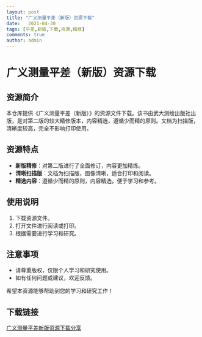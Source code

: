 ```yaml
---
layout: post
title: "广义测量平差（新版）资源下载"
date:   2021-04-30
tags: [平差,新版,下载,资源,精修]
comments: true
author: admin
---
```

# 广义测量平差（新版）资源下载

## 资源简介
本仓库提供《广义测量平差（新版）》的资源文件下载。该书由武大测绘出版社出版，是对第二版的较大精修版本，内容精选，遵循少而精的原则。文档为扫描版，清晰度较高，完全不影响打印使用。

## 资源特点
- **新版精修**：对第二版进行了全面修订，内容更加精炼。
- **清晰扫描版**：文档为扫描版，图像清晰，适合打印和阅读。
- **精选内容**：遵循少而精的原则，内容精选，便于学习和参考。

## 使用说明
1. 下载资源文件。
2. 打开文件进行阅读或打印。
3. 根据需要进行学习和研究。

## 注意事项
- 请尊重版权，仅限个人学习和研究使用。
- 如有任何问题或建议，欢迎反馈。

希望本资源能够帮助到您的学习和研究工作！

## 下载链接

[广义测量平差新版资源下载分享](https://pan.quark.cn/s/e3d9c696951b)